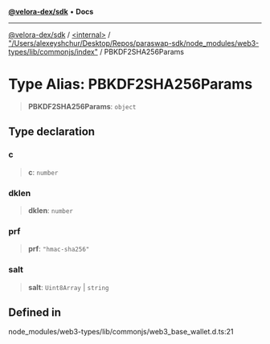 [**@velora-dex/sdk**](../../../../README.md) • **Docs**

***

[@velora-dex/sdk](../../../../globals.md) / [\<internal\>](../../../README.md) / ["/Users/alexeyshchur/Desktop/Repos/paraswap-sdk/node\_modules/web3-types/lib/commonjs/index"](../README.md) / PBKDF2SHA256Params

# Type Alias: PBKDF2SHA256Params

> **PBKDF2SHA256Params**: `object`

## Type declaration

### c

> **c**: `number`

### dklen

> **dklen**: `number`

### prf

> **prf**: `"hmac-sha256"`

### salt

> **salt**: `Uint8Array` \| `string`

## Defined in

node\_modules/web3-types/lib/commonjs/web3\_base\_wallet.d.ts:21
